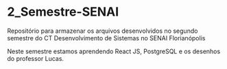 # 2_Semestre-SENAI
Repositório para armazenar os arquivos desenvolvidos no segundo semestre do CT Desenvolvimento de Sistemas no SENAI Florianópolis

 Neste semestre estamos aprendendo React JS, PostgreSQL e os desenhos do professor Lucas. 
 